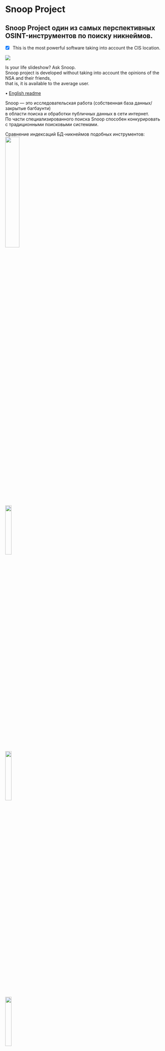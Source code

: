 Snoop Project
=============

## Snoop Project один из самых перспективных OSINT-инструментов по поиску никнеймов.
- [X] This is the most powerful software taking into account the CIS location.

<img src="https://raw.githubusercontent.com/snooppr/snoop/master/images/snoop.png" />

Is your life slideshow? Ask Snoop.  
Snoop project is developed without taking into account the opinions of the NSA and their friends,  
that is, it is available to the average user.  

 • [English readme](https://github.com/snooppr/snoop/blob/master/README.en.md "Please feel free to improve the translation of this page.")  

Snoop — это исследовательская работа (собственная база данных/закрытые багбаунти)  
в области поиска и обработки публичных данных в сети интернет.  
По части специализированного поиска Snoop способен конкурировать с традиционными поисковыми системами.  

Сравнение индексаций БД-никнеймов подобных инструментов:  
<img src="https://img.shields.io/badge/Snoop-~2500+%20websites-success" width="30%" />  
<img src="https://img.shields.io/badge/Sherlock-~350 websites-yellowgreen" width="20%" />  
<img src="https://img.shields.io/badge/Spiderfoot-~350 websites-yellowgreen" width="20%" />  
<img src="https://img.shields.io/badge/Whatsmyname-~300 websites-yellowgreen" width="20%" />  
<img src="https://img.shields.io/badge/Namechk-~100 websites-red" width="15%" />  


| Платформа             | Поддержка |
|-----------------------|:---------:|
| <img src="https://raw.githubusercontent.com/snooppr/snoop/master/icons/Linux.png" width="5%" /> GNU/Linux             |     ✅    |
| <img src="https://raw.githubusercontent.com/snooppr/snoop/master/icons/Windows.png" width="5%" /> Windows 7/10 (32/64)  |     ✅    |
| <img src="https://raw.githubusercontent.com/snooppr/snoop/master/icons/Android.png" width="5%" /> Android (Termux)      |     ✅    |
| <img src="https://raw.githubusercontent.com/snooppr/snoop/master/icons/macOS.png" width="5%" /> macOS                 |     ❗️    |
| <img src="https://raw.githubusercontent.com/snooppr/snoop/master/icons/IOS.png" width="5%" /> IOS                   |     🚫    |
| <img src="https://raw.githubusercontent.com/snooppr/snoop/master/icons/WSL.png" width="5%" /> WSL                   |     🚫    |  


Snoop for OS Windows and GNU/Linux
==================================

**Snoop Local database**  
<img src="https://raw.githubusercontent.com/snooppr/snoop/master/images/snoop_run.png" />  
[Snoop full version database 2500+ websites ⚡️⚡️⚡️](https://github.com/snooppr/snoop/blob/master/websites.md "Database Snoop")  

## Релиз/Release
<img src="https://raw.githubusercontent.com/snooppr/snoop/master/images/snoop box.png" width="35%" />  

snoop.exe (for Windows) and snoop (for GNU/Linux)  
🇷🇺 🇺🇸 [Download Snoop Project](https://github.com/snooppr/snoop/releases "скачать готовую сборку Snoop для Windows и GNU/Linux")  

**RU**: Snoop поставляется готовыми сборками (релиз) и не требует зависимостей (библиотек) или установки python3,
то есть работает на чистой машине с OS Windows или GNU/Linux.  
**EN**: Snoop comes with ready-made assemblies (release) and does not require dependencies (libraries) or python3 installation, that is, it runs on a clean machine with OS Windows or GNU/Linux.  
 
<img src="https://raw.githubusercontent.com/snooppr/snoop/master/images/Run.gif"/>  

<details>
<summary>Snoop Project Plugins</summary>  

## 1. Demonstration of one of the methods in the Plugin — [GEO_IP/domain]  
<img src="https://raw.githubusercontent.com/snooppr/snoop/master/images/GEO_IP.gif" />  

**Reports are also available in csv/txt/CLI/maps**  
<img src="https://raw.githubusercontent.com/snooppr/snoop/master/images/GEO_IPcsv.jpeg" />  

## 2. Demonstration of one of the methods in the Plugin — [Yandex_parser]  
<img src="https://raw.githubusercontent.com/snooppr/snoop/master/images/Yandex_parser.gif" />  

**Search report dozen nickname (Plugin — Yandex_parser)**  
<img src="https://raw.githubusercontent.com/snooppr/snoop/master/images/Yandex_parser 4.png" />  

## 3. Demonstration of one of the methods in the Plugin — [Reverse Vgeocoder]  
<img src="https://raw.githubusercontent.com/snooppr/snoop/master/images/RVG.gif" /> 
</details>

<details>
<summary>Самостоятельная сборка ПО из исходного кода/Self-build software from source</summary>  

**Native Installation**  
Примечание: требуемая версия python 3.7+

```
# Клонировать репозиторий
$ git clone https://github.com/snooppr/snoop

# Войти в рабочий каталог
$ cd ~/snoop

# Установить python3 и python3-pip, если они не установлены
$ apt-get update && apt-get install python3 python3-pip

# Установить зависимости 'requirements'
$ pip install --upgrade pip
$ python3 -m pip install -r requirements.txt
# Либо установить все зависимости из 'requirements.txt' в ручную через
$ pip3 install module1 module2...
# Если вместо флагов стран отображаются спецсимволы, доставить пакет шрифта, например монохромный
$ apt-get install ttf-ancient-fonts или цветной apt-get install fonts-noto-color-emoji
# На OS Windows использовать cmd или powershell (на выбор по удобству), но не WSL!
```
</details>

<details>
<summary>Использование/Using</summary>  

**English version — of Snoop see release (available 'OLD Snoop EN version 1.2.5')**
```
Справка

optional arguments:
  -h, --help            show this help message and exit

service arguments:
  --version, -V         About: вывод на печать версий:: OS; Snoop;
                        Python и Лицензии
  --list-all, -l        Вывести на печать детальную информацию о базе
                        данных Snoop
  --donate, -d          Пожертвовать на развитие Snoop Project-а,
                        получить/приобрести Snoop full version
  --autoclean, -a       Удалить все отчеты, очистить место
  --update, -U          Обновить Snoop

plugins arguments:
  --module, -m          OSINT поиск: задействовать различные плагины
                        Snoop:: IP/GEO/YANDEX (список плагинов будет
                        пополняться)

search arguments:
  nickname              Никнейм разыскиваемого пользователя.
                        Поддерживается поиск одновременно нескольких имён.
                        Ник, содержащий в своем имени пробел, заключается в
                        кавычки
  --verbose, -v         Во время поиска 'nickname' выводить на печать
                        подробную вербализацию
  --base , -b <path>    Указать для поиска 'nickname' другую БД
                        (Локально)/В demo version функция отключена
  --web-base, -w        Подключиться для поиска 'nickname' к
                        обновляемой web_БД (Онлайн)/ В demo version функция
                        отключена
  --site , -s <site_name> 
                        Указать имя сайта из БД '--list-all'. Поиск
                        'nickname' на одном указанном ресурсе, допустимо
                        использовать опцию '-s' несколько раз
  --exclude , -e <country_code> 
                        Исключить из поиска выбранный регион,
                        допустимо использовать опцию '-e' несколько раз,
                        например, '-e RU -e WR' исключить из поиска Россию и
                        Мир
  --one-level , -o <country_code> 
                        Влючить в поиск только выбранный регион,
                        допустимо использовать опцию '-o' несколько раз,
                        например, '-o US -o UA' поиск по США и Украине
  --country-sort, -c    Сортировка 'печать/запись_результатов' по
                        странам, а не по алфавиту
  --time-out , -t <digit> 
                        Установить выделение макс.времени на ожидание
                        ответа от сервера (секунды). Влияет на
                        продолжительность поиска. Влияет на 'Timeout ошибки'.
                        Вкл. эту опцию необходимо при медленном интернет
                        соединении, чтобы избежать длительных зависаний при
                        неполадках в сети (по умолчанию значение выставлено
                        5с)
  --found-print, -f     Выводить на печать только найденные аккаунты
  --no-func, -n         ✓Монохромный терминал, не использовать цвета
                        в url ✓Отключить звук ✓Запретить открытие web
                        browser-а ✓Отключить вывод на печать флагов стран
                        ✓Отключить индикацию и статус прогресса. Экономит
                        ресурсы системы и ускоряет поиск
  --userlist , -u <path> 
                        Указать файл со списком user-ов. Snoop
                        интеллектуально обработает данные и предоставит
                        доп.отчёты. Пример для Linux: 'python3 snoop.py -u
                        ~/users.txt'. Пример для Windows: 'python snoop.py -u
                        c:\User\User\Documents\users.txt'
  --save-page, -S       Сохранять найденные странички пользователей в
                        локальные файлы
  --cert-on, -C         Вкл проверку сертификатов на серверах. По
                        умолчанию проверка сертификатов на серверах отключена,
                        что даёт меньше ошибок и больше результатов при поиске
                        nickname
  --headers , -H <name> 
                        Задать user-agent вручную, агент заключается
                        в кавычки, по умолчанию для каждого сайта задаётся
                        случайный либо переопреденный user-agent из БД snoop.
                        https://юзерагент.рф/
  --normal-mode, -N     Переключатель режимов: SNOOPninja >
                        нормальный режим > SNOOPninja. По_умолчанию (GNU/Linux
                        full version) вкл 'режим SNOOPninja': ускорение поиска
                        ~25pct, экономия ОЗУ ~50pct, повторное 'гибкое'
                        соединение на сбойных ресурсах. Режим SNOOPninja
                        эффективен только для Snoop for GNU/Linux full
                        version. По_умолчанию (в Windows) вкл 'нормальный
                        режим'. В demo version переключатель режимов
                        деактивирован
```  

**Example**
```
# Для поиска только одного пользователя:
$ python3 snoop.py nickname1 #Running from source
$ snoop nickname1 #Running from release
# Или, например, кириллица поддерживается:
$ python3 snoop.py олеся #Running from source
# Для поиска имени, содержащего пробел:
$ snoop "ivan ivanov" #Running from release
$ snoop ivan_ivanov #Running from release
$ snoop ivan-ivanov #Running from release

# Запуск на OS Windows:
$ python snoop.py nickname1 #Running from source
$ snoop.exe nickname1 #Running from release
# Для поиска одного и более юзеров:
$ snoop.exe nickname1 nickname2 nickname123321 #Running from release

# Поиск множества юзеров — сортировка вывода результатов по странам;
# избежание зависаний на сайтах (чаще 'мёртвая зона' зависит от ip-адреса пользователя);
# выводить на печать только найденные аккаунты; сохранять странички найденных
# аккаунтов локально; указать файл со списком разыскиваемых аккаунтов;
# подключиться для поиска к расширяемой и обновляемой web-base Snoop;
# исключить из поиска все сайты в RU-регионе:
$ snoop -с -t 6 -f -S -u ~/file.txt -w -e RU #Running from release

# проверить базу данных Snoop:
$ snoop --list-all #Running from release

# распечатать справку по функциям Snoop:
$ snoop --help #Running from release

# Задействовать плагины Snoop:
$ snoop --module #Running from release
```

**'ctrl + c'** — прервать поиск (остановить корректно ПО в исх.форме).  **'ctrl + \\'** build-version GNU\Linux.
Найденные учетные записи будут храниться в ~/snoop/results/nicknames/*/'nickname'.{txt.csv.html}.  
csv открывать в *office, разделитель полей **запятая**.  

Уничтожить **все** результаты поиска — удалить каталог '~/snoop/results'.  
или ```snoop.exe --autoclean #Running from release OS Windows```
```
# Обновляйте Snoop для тестирования новых функций в ПО:
$ python3 snoop.py --update #требуется установка Git.
```
</details>  

<details>
<summary>Snoop for Android</summary>  

 • [Для удобства отдельный мануал](https://github.com/snooppr/snoop/tree/snoop_termux "Snoop for Android")  

<p align="center">  
  <img src="https://raw.githubusercontent.com/snooppr/snoop/master/images/Snoop_2android.png" />  
</p>  

search nickname  
<p align="center">  
  <img src="https://raw.githubusercontent.com/snooppr/snoop/master/images/snoopandroid.png" />  
</p>  

plugins  
<img src="https://raw.githubusercontent.com/snooppr/snoop/master/images/Snoop_termux.plugins.png" />  

**Native Installation**  

Установить [Termux](https://f-droid.org/ru/packages/com.termux/ "F-Droid")  
```
# ПРИМЕЧАНИЕ_1!: установка Snoop на Termux продолжительная по времени (минуты).
# ПРИМЕЧАНИЕ_2!: если у пользователя ошибки при $ 'pkg update', например из-за цензуры в стране,
# и/или из-за того, что Termux давно не обновлялся на устройстве пользователя,
# то удаление/установка Termux-приложения не поможет,
# т.к. после удаления старые репозитории остаются на устройстве пользователя, решение:
$ termux-change-repo 
# и выбрать получение обновлений (для всех репо) из другого зеркала-репозитория.

# Войти в домашнюю папку Termux (т.е. просто открыть Termux)
$ termux-setup-storage
$ pwd #/data/data/com.termux/files/home #дефолтный/домашний каталог

# Установить python3 и зависимости
$ apt update && pkg upgrade && pkg install python libcrypt libxml2 libxslt git
$ pip install --upgrade pip

# Клонировать репозиторий
$ git clone https://github.com/snooppr/snoop -b snoop_termux
# (Если флешкa FAT (ни ext4), в таком случае,
# клонировать репозиторий только в домашнюю директорию Termux)

# Войти в рабочий каталог Snoop
$ cd ~/snoop
# Установить зависимости 'requirements'
$ python3 -m pip install -r requirements.txt

# Чтобы расширить вывод терминала в Termux (по умолчанию 2к строк отображение в CLI),
# например, отображение всей БД опции '--list-all [1/2]'  
# добавить строку 'terminal-transcript-rows=10000' в файл '~/.termux/termux.properties'
# (крайне полезная опция доступна в Termux v0.114+). 
# Перезапустить Termux.  

# Пользователь также может запустить snoop по команде 'snoop' из любого места в CLI, создав alias.
$ cd && printf "alias snoop='cd && cd snoop && python snoop.py'" >> .bashrc

# Пользователь также может выполнить быструю проверку интересующего его сайта по БД,
# не используя опцию "--list-all", используя команду "snoopcheck"
$ cd && printf "alias snoopcheck='cd && cd snoop && printf 2 | python snoop.py --list-all | grep -i'" >> .bashrc  
# перезапустить Termux.

# ПРИМЕЧАНИЕ_3!: Snoop довольно умён и может автоматически открывать результаты поиска во внешнем веб-браузере:  
$ cd && pkg install termux-tools; echo 'allow-external-apps=true' >>.termux/termux.properties  
# ПРИМЕЧАНИЕ_4!: после отключения РФ от Лондонской точки обмена интернет-трафиком скорость поиска Snoop на моб.операторах Мегафон/Yota упала в 2 раза.
```
<p align="center">  
  <img src="https://raw.githubusercontent.com/snooppr/snoop/master/images/Android%20snoop_run.gif" width="40%" />  
</p>  

</details>

<details>
<summary>Основные ошибки/Basic errors in</summary>

|  Сторона  |                         Проблема                      | Решение |
|:---------:| ------------------------------------------------------|:-------:|
| ========= |=======================================================| ======= |
| Клиент    |Блокировка соединения проактивной защитой (*Kaspersky) |    1    |
|           |Недостаточная скорость интернет соединения EDGE/3G     |    2    |
|           |Слишком низкое значение опции '-t'                     |    2    |
|           |недопустимое nickname                                  |    3    |
|           |Ошибки соединения: [GipsysTeam; RamblerDaing; Mamochki |    7    |
|           |                    Virtualireland; Forum_rzn; Ddo]    |    7    |
|           |Ошибки соединения: [PayPal]                            |    4    |
| ========= |=======================================================| ======= |
| Провайдер |Internet Censorship                                    |    4    |
| ========= |=======================================================| ======= |
| Сервер    |Cайт изменил свой ответ/API; обновился CF/WAF          |    5    |
|           |Блокировка сервером диапазона ip-адресов клиента       |    4    |
|           |Срабатывание/защита ресурса captch-ей                  |    4    |
|           |Некоторые сайты временно недоступны, технические работы|    6    |
| ========= |=======================================================| ======= |

Решения:
1. Перенастроить свой Firewall (например, Kaspersky блочит Ресурсы для взрослых).

2. Проверить скорость своего интернет соединения:  
$ python3 snoop.py -v nickname  
Если какой-либо из параметров сети выделен красным цветом, Snoop может подвисать во время поиска.  
При низкой скорости увеличить значение 'x' опции '--time-out x':  
$ python3 snoop.py -t 15 nickname  

3. Фактически это не ошибка. Исправить nickname  
(например, на некоторых сайтах недопустимы символы кириллицы; "пробелы"; или 'вьетнамо-китайская_кодировка'
в именах пользователей, в целях экономии времени: — запросы фильтруются).

4. **Сменить свой ip-адрес**  
("Серый" ip и цензура - самое распространенное из-за чего пользователь получает ошибки пропуска/ложного срабатывания/и в некоторых случаях '**Увы**'.
Иногда: при частом повторном сканировании — сервер конкретного ресурса может заблочить ip-адрес клиента на некоторое время.  
При использовании Snoop с IP адреса провайдера мобильного оператора скорость **может** упасть в разы, зависит от провайдера.  
Например, самый действенный способ решить проблему — **ИСПОЛЬЗОВАТЬ VPN**, Tor слабо подходит на роль помощника).  

<p align="center">  
  <img src="https://raw.githubusercontent.com/snooppr/snoop/master/images/censorship.png" width="70%" />  
</p>  

5. Открыть в Snoop репозитории на Github-e Issue/Pull request  
(сообщить об этом разработчику).

6. Не обращать внимание, сайты иногда уходят на ремонтные работы и возвращаются в строй.

7. [Проблема](https://wiki.debian.org/ContinuousIntegration/TriagingTips/openssl-1.1.1 "проблема простая и решаемая") с openssl в некоторых дистрибутивах GNU/Linux.  
Решение:
```
$ sudo nano /etc/ssl/openssl.cnf

# Изменить в самом низу файла строки:
[MinProtocol = TLSv1.2]
на
[MinProtocol = TLSv1]

[CipherString = DEFAULT@SECLEVEL=2]
на
[CipherString = DEFAULT@SECLEVEL=1]
```
</details>

<details>
<summary>Дополнительная информация/Additional information</summary>

 • [История развития проекта/History](https://raw.githubusercontent.com/snooppr/snoop/master/changelog.txt "Project development history")  

 • [Лицензия Snoop Project/License](https://github.com/snooppr/snoop/blob/master/COPYRIGHT)  

 • [Документация/Documentation](https://drive.google.com/open?id=12DzAQMgTcgeG-zJrfDxpUbFjlXcBq5ih)  

 • **Отпечаток публичного ключа:**	[076DB9A00B583FFB606964322F1154A0203EAE9D](https://raw.githubusercontent.com/snooppr/snoop/master/PublicKey.asc "pgp key")  

 • **Информация для госслужащих:** Snoop Project включен в реестр отечественного ПО с заявленным кодом: 26.30.11.16 Программное Обеспечение, обеспечивающее выполнение установленных действий при проведении оперативно-розыскных мероприятий.
Приказ Минкомсвязи РФ №515 реестровый № 7012.  

 • **Snoop неидеален:** вэб-сайты падают; закрывающие теги отсутсвуют; хостинги вовремя не оплачиваются.
Время от времени необходимо следить за всем этим "Web rock 'n' roll", поэтому донаты приветствуются:
[Примеры коррекции БД/Example close/bad websites](https://drive.google.com/file/d/1CJxGRJECezDsaGwxpEw34iJ8MJ9LXCIG/view?usp=sharing)  

 • **27 января сжатие репозитория/если возникли проблемы сделайте 'git clone' по новому**  

 • **email:** snoopproject@protonmail.com
</details>  

<p align="center"> 
  Визиты <b>с 5 декабря 2022г.</b><br>
  <img src="https://profile-counter.glitch.me/snooppr/count.svg" />
</p>
